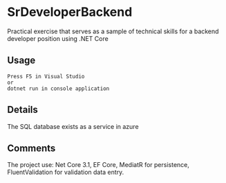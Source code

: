 # SrDeveloperBackend

Practical exercise that serves as a sample of technical skills for a backend developer position using .NET Core


## Usage

```
Press F5 in Visual Studio
or 
dotnet run in console application
```

## Details
The SQL database exists as a service in azure

## Comments
The project use: Net Core 3.1, EF Core, MediatR for persistence, FluentValidation for validation data entry. 
